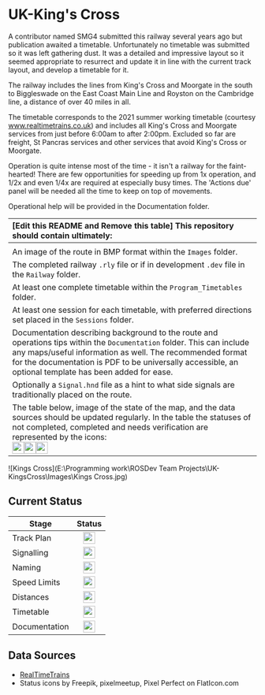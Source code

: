# UK-King's Cross
A contributor named SMG4 submitted this railway several years ago but publication awaited a timetable.  Unfortunately no timetable was submitted so it was left gathering dust.  It was a detailed and impressive layout so it seemed appropriate to resurrect and update it in line with the current track layout, and develop a timetable for it.

The railway includes the lines from King's Cross and Moorgate in the south to Biggleswade on the East Coast Main Line and Royston on the Cambridge line, a distance of over 40 miles in all.

The timetable corresponds to the 2021 summer working timetable (courtesy www.realtimetrains.co.uk) and includes all King's Cross and Moorgate services from just before 6:00am to after 2:00pm.  Excluded so far are freight, St Pancras services and other services that avoid King's Cross or Moorgate.

Operation is quite intense most of the time - it isn't a railway for the faint-hearted!  There are few opportunities for speeding up from 1x operation, and 1/2x and even 1/4x are required at especially busy times.  The 'Actions due' panel will be needed all the time to keep on top of movements.

Operational help will be provided in the Documentation folder.



| [Edit this README and Remove this table] This repository should contain ultimately: |
| :----------------------------------------------------------- |
|                                                              |
| An image of the route in BMP format within the `Images` folder. |
| The completed railway `.rly` file or if in development `.dev` file in the `Railway` folder. |
| At least one complete timetable within the `Program_Timetables` folder. |
| At least one session for each timetable, with preferred directions set placed in the `Sessions` folder. |
| Documentation describing background to the route and operations tips within the `Documentation` folder. This can include any maps/useful information as well. The recommended format for the documentation is PDF to be universally accessible, an optional template has been added for ease. |
| Optionally a `Signal.hnd` file as a hint to what side signals are traditionally placed on the route. |
| The table below, image of the state of the map, and the data sources should be updated regularly. In the table the statuses of not completed, completed and needs verification are represented by the icons:<br><img src="https://image.flaticon.com/icons/svg/1632/1632596.svg" height="24"><img src="https://image.flaticon.com/icons/svg/390/390914.svg" height="24"><img src="https://image.flaticon.com/icons/svg/1828/1828833.svg" height="24"> |

![Kings Cross](E:\Programming work\ROSDev Team Projects\UK-KingsCross\Images\Kings Cross.jpg)

## Current Status

| Stage         | Status        |
| ------------- |:-------------:|
| Track Plan     | <img src="https://image.flaticon.com/icons/svg/1632/1632596.svg" height="24"> |
| Signalling      | <img src="https://image.flaticon.com/icons/svg/1632/1632596.svg" height="24"> |
| Naming | <img src="https://image.flaticon.com/icons/svg/1632/1632596.svg" height="24"> |
| Speed Limits | <img src="https://image.flaticon.com/icons/svg/1632/1632596.svg" height="24"> |
| Distances | <img src="https://image.flaticon.com/icons/svg/1632/1632596.svg" height="24"> |
| Timetable | <img src="https://image.flaticon.com/icons/svg/1632/1632596.svg" height="24"> |
| Documentation | <img src="https://image.flaticon.com/icons/svg/390/390914.svg" height="24"> |


## Data Sources

- [RealTimeTrains](www.realtimetrains.co.uk)
- Status icons by Freepik, pixelmeetup, Pixel Perfect on FlatIcon.com
